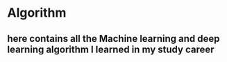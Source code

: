 # Algorithm
 
## here contains all the Machine learning and deep learning algorithm I learned in my study career
